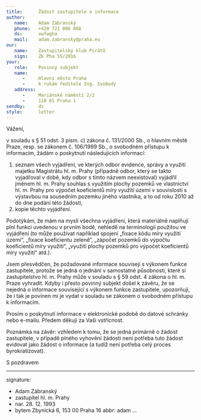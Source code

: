 ```yaml
---
title:      Žádost zastupitele o informace
author:
   name:    Adam Zábranský
   phone:   +420 721 006 868
   ds:      xwfwgha
   mail:    adam.zabransky@praha.eu
our:
   name:    Zastupitelský klub Pirátů
   sign:    ZK Pha 55/2016
your:
   role:    Povinný subjekt
   name:
      -     Hlavní město Praha
      -     k rukám ředitele Ing. Svobody
   address:
      -     Mariánské náměstí 2/2
      -     110 01 Praha 1
sendby:     ds
style:      letter
---
```


Vážení,

v souladu s § 51 odst. 3 písm. c) zákona č. 131/2000 Sb., o hlavním městě Praze, resp. se zákonem č. 106/1999 Sb., o svobodném přístupu k informacím, žádám o poskytnutí následujících informací:

1. seznam všech vyjádření, ve kterých odbor evidence, správy a využití majetku Magistrátu hl. m. Prahy (případně odbor, který se takto vyjadřoval v době, kdy odbor s tímto názvem neexistoval) vyjádřil jménem hl. m. Prahy souhlas s využitím plochy pozemků ve vlastnictví hl. m. Prahy pro výpočet koeficientů míry využití území v souvislosti s výstavbou na sousedním pozemku jiného vlastníka, a to od roku 2010 až do dne podání této žádosti,
2. kopie těchto vyjádření.

Podotýkám, že mám na mysli všechna vyjádření, která materiálně naplňují plní funkci uvedenou v prvním bodě, nehledě na terminologii použitou ve vyjádření (to může používat například spojení „fixace kódu míry využití území“, „fixace koeficientu zeleně“, „zápočet pozemků do výpočtu koeficientů míry využití“, „využití plochy pozemků pro výpočet koeficientů míry využití“ atd.).

Jsem přesvědčen, že požadované informace souvisejí s výkonem funkce zastupitele, protože se jedná o jednání v samostatné působnosti, které si zastupitelstvo hl. m. Prahy může v souladu s § 59 odst. 4 zákona o hl. m. Praze vyhradit. Kdyby i přesto povinný subjekt došel k závěru, že se nejedná o informace související s výkonem funkce zastupitele, upozorňuji, že i tak je povinen mi je vydat v souladu se zákonem o svobodném přístupu k informacím.

Prosím o poskytnutí informace v elektronické podobě do datové schránky nebo e-mailu. Předem děkuji za Vaši vstřícnost.

Poznámka na závěr: vzhledem k tomu, že se jedná primárně o žádost zastupitele, v případě plného vyhovění žádosti není potřeba tuto žádost evidovat jako žádost o informace (a tudíž není potřeba celý proces byrokratizovat).

S pozdravem

---
signature:
  - Adam Zábranský
  - zastupitel hl. m. Prahy
  - nar. 28. 12. 1993
  - bytem Zbynická 6, 153 00 Praha 16
abbr:       adam
...
